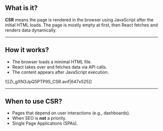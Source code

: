 ## **What is it?**

**CSR** means the page is rendered in the browser using JavaScript after the initial HTML loads. The page is mostly empty at first, then React fetches and renders data dynamically.

---

## **How it works?**

- The browser loads a minimal HTML file.
- React takes over and fetches data via API calls.
- The content appears after JavaScript execution.

![[Zi_gXN3JpQ5PTP9S_CSR.avif|647x525]]

---

## **When to use CSR?**

- Pages that depend on user interactions (e.g., dashboards).
- When SEO is **not** a priority.
- Single Page Applications (SPAs).
